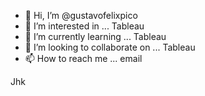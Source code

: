 - 👋 Hi, I’m @gustavofelixpico
- 👀 I’m interested in ... Tableau
- 🌱 I’m currently learning ... Tableau
- 💞️ I’m looking to collaborate on ... Tableau
- 📫 How to reach me ... email

<!---
gustavofelixpico/gustavofelixpico is a ✨ special ✨ repository because its `README.md` (this file) appears on your GitHub profile.
You can click the Preview link to take a look at your changes.
--->
Jhk
